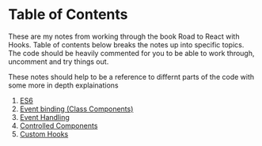# Table of Contents

These are my notes from working through the book Road to React with Hooks. Table of contents below breaks the notes up into specific topics. The code should be heavily commented for you to be able to work through, uncomment and try things out. 

These notes should help to be a reference to differnt parts of the code with some more in depth explainations


1. [ES6 ](./1-ES6-features.md)
2. [Event binding (Class Components)](./2-binding-class-components.md)
3. [Event Handling](./3-event-handling.md)
4. [Controlled Components](./4-controlled-components.md)
5. [Custom Hooks](./5-custom-hooks.md)

